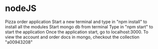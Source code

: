 # nodeJS
Pizza order application
Start a new terminal and type in "npm install" to install all the modules
Start mongo db from terminal
Type in "npm start" to start the application
Once the application start, go to localhost:3000.
To view the account and order docs in mongo, checkout the collection "a00943208"
